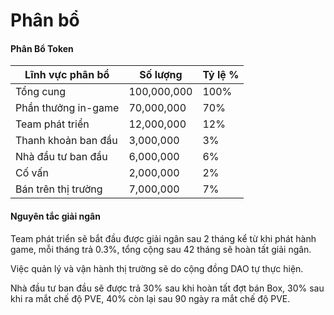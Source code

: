 # Phân bổ

#### **Phân Bổ Token**

| Lĩnh vực phân bổ    | Số lượng    | Tỷ lệ % |
| ------------------- | ----------- | ------- |
| Tổng cung           | 100,000,000 | 100%    |
| Phần thưởng in-game | 70,000,000  | 70%     |
| Team phát triển     | 12,000,000  | 12%     |
| Thanh khoản ban đầu | 3,000,000   | 3%      |
| Nhà đầu tư ban đầu  | 6,000,000   | 6%      |
| Cố vấn              | 2,000,000   | 2%      |
| Bán trên thị trường | 7,000,000   | 7%      |

#### **Nguyên tắc giải ngân**

Team phát triển sẽ bắt đầu được giải ngân sau 2 tháng kể từ khi phát hành game, mỗi tháng trả 0.3%, tổng cộng sau 42 tháng sẽ hoàn tất giải ngân.

Việc quản lý và vận hành thị trường sẽ do cộng đồng DAO tự thực hiện.

Nhà đầu tư ban đầu sẽ được trả 30% sau khi hoàn tất đợt bán Box, 30% sau khi ra mắt chế độ PVE, 40% còn lại sau 90 ngày ra mắt chế độ PVE.
